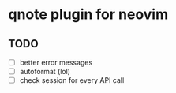 # qnote plugin for neovim

## TODO 

- [ ] better error messages
- [ ] autoformat (lol)
- [ ] check session for every API call
